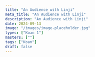 ```yaml
---
title: "An Audience with Linji"
meta_title: "An Audience with Linji"
description: "An Audience with Linji"
date: 2024-09-13
image: "/images/image-placeholder.jpg"
types: ["Koan 1"]
masters: [""]
tags: ["Koan"]
draft: false
---
```


